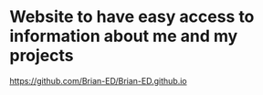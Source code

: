 # Website to have easy access to information about me and my projects
https://github.com/Brian-ED/Brian-ED.github.io
